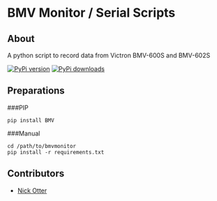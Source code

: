 BMV Monitor / Serial Scripts
============================

About
------------

A python script to record data from Victron BMV-600S and BMV-602S

[![PyPi version](https://pypip.in/v/BMV/badge.png)](https://crate.io/packages/BMV/)
[![PyPi downloads](https://pypip.in/d/BMV/badge.png)](https://crate.io/packages/BMV/)

Preparations
------------

###PIP

`pip install BMV`

###Manual

```
cd /path/to/bmvmonitor
pip install -r requirements.txt
````

Contributors
-----------

- [Nick Otter](http://github.com/otternq)
